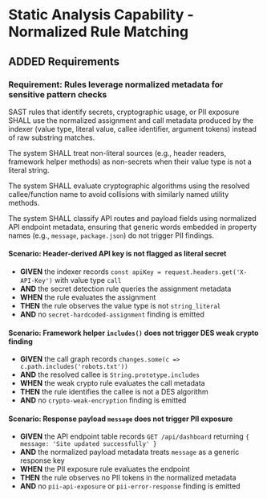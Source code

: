 # Static Analysis Capability - Normalized Rule Matching

## ADDED Requirements

### Requirement: Rules leverage normalized metadata for sensitive pattern checks
SAST rules that identify secrets, cryptographic usage, or PII exposure SHALL use the normalized assignment and call metadata produced by the indexer (value type, literal value, callee identifier, argument tokens) instead of raw substring matches.

The system SHALL treat non-literal sources (e.g., header readers, framework helper methods) as non-secrets when their value type is not a literal string.

The system SHALL evaluate cryptographic algorithms using the resolved callee/function name to avoid collisions with similarly named utility methods.

The system SHALL classify API routes and payload fields using normalized API endpoint metadata, ensuring that generic words embedded in property names (e.g., `message`, `package.json`) do not trigger PII findings.

#### Scenario: Header-derived API key is not flagged as literal secret
- **GIVEN** the indexer records `const apiKey = request.headers.get('X-API-Key')` with value type `call`
- **AND** the secret detection rule queries the assignment metadata
- **WHEN** the rule evaluates the assignment
- **THEN** the rule observes the value type is not `string_literal`
- **AND** no `secret-hardcoded-assignment` finding is emitted

#### Scenario: Framework helper `includes()` does not trigger DES weak crypto finding
- **GIVEN** the call graph records `changes.some(c => c.path.includes('robots.txt'))`
- **AND** the resolved callee is `String.prototype.includes`
- **WHEN** the weak crypto rule evaluates the call metadata
- **THEN** the rule identifies the callee is not a DES algorithm
- **AND** no `crypto-weak-encryption` finding is emitted

#### Scenario: Response payload `message` does not trigger PII exposure
- **GIVEN** the API endpoint table records `GET /api/dashboard` returning `{ message: 'Site updated successfully' }`
- **AND** the normalized payload metadata treats `message` as a generic response key
- **WHEN** the PII exposure rule evaluates the endpoint
- **THEN** the rule observes no PII tokens in the normalized metadata
- **AND** no `pii-api-exposure` or `pii-error-response` finding is emitted
